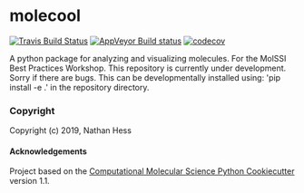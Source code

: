 molecool
==============================
[//]: # (Badges)
[![Travis Build Status](https://travis-ci.org/REPLACE_WITH_OWNER_ACCOUNT/molecool.svg?branch=master)](https://travis-ci.org/REPLACE_WITH_OWNER_ACCOUNT/molecool)
[![AppVeyor Build status](https://ci.appveyor.com/api/projects/status/REPLACE_WITH_APPVEYOR_LINK/branch/master?svg=true)](https://ci.appveyor.com/project/REPLACE_WITH_OWNER_ACCOUNT/molecool/branch/master)
[![codecov](https://codecov.io/gh/REPLACE_WITH_OWNER_ACCOUNT/molecool/branch/master/graph/badge.svg)](https://codecov.io/gh/REPLACE_WITH_OWNER_ACCOUNT/molecool/branch/master)

A python package for analyzing and visualizing molecules. For the MolSSI Best Practices Workshop.
This repository is currently under development. Sorry if there are bugs. This can be developmentally installed using:
'pip install -e .'
in the repository directory. 

### Copyright

Copyright (c) 2019, Nathan Hess


#### Acknowledgements

Project based on the
[Computational Molecular Science Python Cookiecutter](https://github.com/molssi/cookiecutter-cms) version 1.1.
